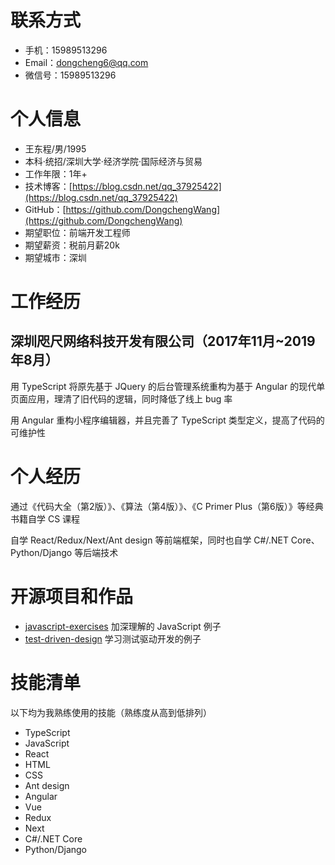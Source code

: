 # 联系方式

- 手机：15989513296
- Email：dongcheng6@qq.com
- 微信号：15989513296

# 个人信息

- 王东程/男/1995
- 本科·统招/深圳大学·经济学院·国际经济与贸易
- 工作年限：1年+
- 技术博客：[https://blog.csdn.net/qq_37925422](https://blog.csdn.net/qq_37925422)
- GitHub：[https://github.com/DongchengWang](https://github.com/DongchengWang)
- 期望职位：前端开发工程师
- 期望薪资：税前月薪20k
- 期望城市：深圳

# 工作经历

## 深圳咫尺网络科技开发有限公司（2017年11月~2019年8月）

用 TypeScript 将原先基于 JQuery 的后台管理系统重构为基于 Angular 的现代单页面应用，理清了旧代码的逻辑，同时降低了线上 bug 率

用 Angular 重构小程序编辑器，并且完善了 TypeScript 类型定义，提高了代码的可维护性

# 个人经历

通过《代码大全（第2版）》、《算法（第4版）》、《C Primer Plus（第6版）》等经典书籍自学 CS 课程

自学 React/Redux/Next/Ant design 等前端框架，同时也自学 C#/.NET Core、Python/Django 等后端技术

# 开源项目和作品

- [javascript-exercises](https://github.com/DongchengWang/javascript-exercises) 加深理解的 JavaScript 例子
- [test-driven-design](https://github.com/DongchengWang/test-driven-design) 学习测试驱动开发的例子

# 技能清单

以下均为我熟练使用的技能（熟练度从高到低排列）

- TypeScript
- JavaScript
- React
- HTML
- CSS
- Ant design
- Angular
- Vue
- Redux
- Next
- C#/.NET Core
- Python/Django
